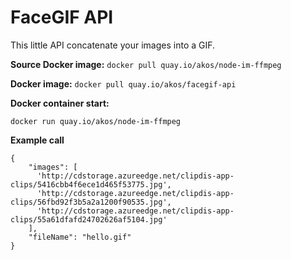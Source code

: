 # FaceGIF API

This little API concatenate your images into a GIF.

**Source Docker image:** `docker pull quay.io/akos/node-im-ffmpeg`

**Docker image:** `docker pull quay.io/akos/facegif-api`

**Docker container start:**
```
docker run quay.io/akos/node-im-ffmpeg
```

**Example call**

```JavaScript/JSON
{
    "images": [
      'http://cdstorage.azureedge.net/clipdis-app-clips/5416cbb4f6ece1d465f53775.jpg',
      'http://cdstorage.azureedge.net/clipdis-app-clips/56fbd92f3b5a2a1200f90535.jpg',
      'http://cdstorage.azureedge.net/clipdis-app-clips/55a61dfafd24702626af5104.jpg'
    ],
    "fileName": "hello.gif"
}
```

